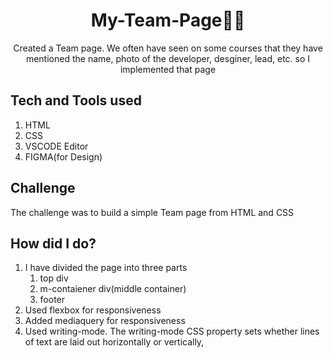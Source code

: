 <!-- Please update value in the {}  -->

<h1 align="center">My-Team-Page👨‍💻</h1>
<p align="center"> Created a Team page. We often have seen on some courses that they have mentioned the name, photo of the developer, desginer, lead, etc. so I implemented that page  <p>
  

## Tech and Tools used
1. HTML
2. CSS
3. VSCODE Editor
4. FIGMA(for Design)

## Challenge
The challenge was to build a simple Team page from HTML and CSS

## How did I do?
1. I have divided the page into three parts
      1. top div
      2. m-contaiener div(middle container)
      3. footer
2. Used flexbox for responsiveness
3. Added mediaquery for responsiveness
4. Used writing-mode. The writing-mode CSS property sets whether lines of text are laid out horizontally or vertically,
